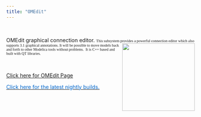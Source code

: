 ```yaml
---
title: "OMEdit"
---
```

&nbsp;

OMEdit graphical connection editor. <span style="font-family: 'Times New Roman','serif'; font-size: 12pt; mso-fareast-font-family: Calibri; mso-fareast-theme-font: minor-latin; mso-ansi-language: EN-US; mso-fareast-language: SV; mso-bidi-language: AR-SA;" lang="EN-US"><span style="font-family: Tahoma; font-size: x-small;">This subsystem provides a powerful&nbsp;connection editor </span></span><span style="font-family: 'Times New Roman','serif'; font-size: 12pt; mso-fareast-font-family: Calibri; mso-fareast-theme-font: minor-latin; mso-ansi-language: EN-US; mso-fareast-language: SV; mso-bidi-language: AR-SA;" lang="EN-US"><span style="font-family: Tahoma; font-size: x-small;">which </span></span><span style="font-family: 'Times New Roman','serif'; font-size: 12pt; mso-fareast-font-family: Calibri; mso-fareast-theme-font: minor-latin; mso-ansi-language: EN-US; mso-fareast-language: SV; mso-bidi-language: AR-SA;" lang="EN-US"><span style="font-family: Tahoma; font-size: x-small;">also </span></span><img style="float: right;" src="images/stories/modelica/omedit.png" alt="" width="194" height="182" border="0" /><span style="font-family: 'Times New Roman','serif'; font-size: 12pt; mso-fareast-font-family: Calibri; mso-fareast-theme-font: minor-latin; mso-ansi-language: EN-US; mso-fareast-language: SV; mso-bidi-language: AR-SA;" lang="EN-US"><span style="font-family: Tahoma; font-size: x-small;">supports 3.1 graphical annotations.&nbsp;It will <span style="font-family: 'Times New Roman','serif'; font-size: 12pt; mso-fareast-font-family: Calibri; mso-fareast-theme-font: minor-latin; mso-ansi-language: EN-US; mso-fareast-language: SV; mso-bidi-language: AR-SA;" lang="EN-US"><span style="font-family: Tahoma; font-size: x-small;">be possible to move models&nbsp;back and forth to other Modelica tools without </span></span><span style="font-family: 'Times New Roman','serif'; font-size: 12pt; mso-fareast-font-family: Calibri; mso-fareast-theme-font: minor-latin; mso-ansi-language: EN-US; mso-fareast-language: SV; mso-bidi-language: AR-SA;" lang="EN-US"><span style="font-family: Tahoma; font-size: x-small;">problems.&nbsp; It&nbsp;is&nbsp;C++ based and built with QT libraries. </span></span></span></span>

&nbsp;

<a href="index.php/developer/tools/165" target="_blank">Click here for OMEdit Page</a>

[<span style="text-decoration: underline;"><span style="color: #0066cc;">Click here for the latest nightly builds.</span></span>][176]

&nbsp;

 [176]: http://build.openmodelica.org/omc/builds/